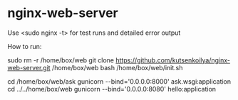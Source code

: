 # nginx-web-server

Use <sudo nginx -t> for test runs and detailed error output <br>

How to run: <br>

sudo rm -r /home/box/web
git clone https://github.com/kutsenkoilya/nginx-web-server.git /home/box/web
bash /home/box/web/init.sh

cd /home/box/web/ask
gunicorn --bind='0.0.0.0:8000' ask.wsgi:application
cd ../../home/box/web
gunicorn --bind='0.0.0.0:8080' hello:application